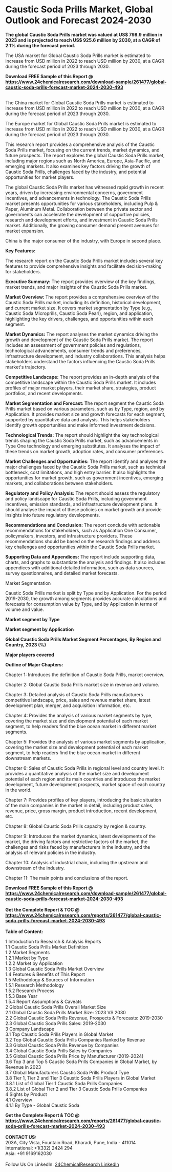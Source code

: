 <h1>Caustic Soda Prills Market, Global Outlook and Forecast 2024-2030</h1><p><strong>The global Caustic Soda Prills market was valued at US$ 798.9 million in 2023 and is projected to reach US$ 925.6 million by 2030, at a CAGR of 2.1% during the forecast period.</strong></p><p>
</p><p>The USA market for Global Caustic Soda Prills market is estimated to increase from USD million in 2022 to reach USD million by 2030, at a CAGR during the forecast period of 2023 through 2030.</p><div><b>Download FREE Sample of this Report @ 
            <a href="https://www.24chemicalresearch.com/download-sample/261477/global-caustic-soda-prills-forecast-market-2024-2030-493">
            https://www.24chemicalresearch.com/download-sample/261477/global-caustic-soda-prills-forecast-market-2024-2030-493</a></b></div><br><p>
</p><p>The China market for Global Caustic Soda Prills market is estimated to increase from USD million in 2022 to reach USD million by 2030, at a CAGR during the forecast period of 2023 through 2030.</p><p>
</p><p>The Europe market for Global Caustic Soda Prills market is estimated to increase from USD million in 2022 to reach USD million by 2030, at a CAGR during the forecast period of 2023 through 2030.</p><p>
</p><p>This research report provides a comprehensive analysis of the Caustic Soda Prills market, focusing on the current trends, market dynamics, and future prospects. The report explores the global Caustic Soda Prills market, including major regions such as North America, Europe, Asia-Pacific, and emerging markets. It also examines key factors driving the growth of Caustic Soda Prills, challenges faced by the industry, and potential opportunities for market players.</p><p>
The global Caustic Soda Prills market has witnessed rapid growth in recent years, driven by increasing environmental concerns, government incentives, and advancements in technology. The Caustic Soda Prills market presents opportunities for various stakeholders, including Pulp &amp; Paper, Aluminum Metal. Collaboration between the private sector and governments can accelerate the development of supportive policies, research and development efforts, and investment in Caustic Soda Prills market. Additionally, the growing consumer demand present avenues for market expansion.</p><p>
China is the major consumer of the industry, with Europe in second place.</p><p>
<strong>Key Features:</strong></p><p>
The research report on the Caustic Soda Prills market includes several key features to provide comprehensive insights and facilitate decision-making for stakeholders.</p><p>
<strong>Executive Summary: </strong>The report provides overview of the key findings, market trends, and major insights of the Caustic Soda Prills market.</p><p>
<strong>Market Overview: </strong>The report provides a comprehensive overview of the Caustic Soda Prills market, including its definition, historical development, and current market size. It covers market segmentation by Type (e.g., Caustic Soda Microprills, Caustic Soda Pearl), region, and application, highlighting the key drivers, challenges, and opportunities within each segment.</p><p>
<strong>Market Dynamics:</strong> The report analyses the market dynamics driving the growth and development of the Caustic Soda Prills market. The report includes an assessment of government policies and regulations, technological advancements, consumer trends and preferences, infrastructure development, and industry collaborations. This analysis helps stakeholders understand the factors influencing the Caustic Soda Prills market's trajectory.</p><p>
<strong>Competitive Landscape:</strong> The report provides an in-depth analysis of the competitive landscape within the Caustic Soda Prills market. It includes profiles of major market players, their market share, strategies, product portfolios, and recent developments.</p><p>
<strong>Market Segmentation and Forecast: T</strong>he report segment the Caustic Soda Prills market based on various parameters, such as by Type, region, and by Application. It provides market size and growth forecasts for each segment, supported by quantitative data and analysis. This helps stakeholders identify growth opportunities and make informed investment decisions.</p><p>
<strong>Technological Trends:</strong> The report should highlight the key technological trends shaping the Caustic Soda Prills market, such as advancements in Type One technology and emerging substitutes. It analyses the impact of these trends on market growth, adoption rates, and consumer preferences.</p><p>
<strong>Market Challenges and Opportunities:</strong> The report identify and analyses the major challenges faced by the Caustic Soda Prills market, such as technical bottleneck, cost limitations, and high entry barrier. It also highlights the opportunities for market growth, such as government incentives, emerging markets, and collaborations between stakeholders.</p><p>
<strong>Regulatory and Policy Analysis: </strong>The report should assess the regulatory and policy landscape for Caustic Soda Prills, including government incentives, emission standards, and infrastructure development plans. It should analyse the impact of these policies on market growth and provide insights into future regulatory developments.</p><p>
<strong>Recommendations and Conclusion: </strong>The report conclude with actionable recommendations for stakeholders, such as Application One Consumer, policymakers, investors, and infrastructure providers. These recommendations should be based on the research findings and address key challenges and opportunities within the Caustic Soda Prills market.</p><p>
<strong>Supporting Data and Appendices:</strong> The report include supporting data, charts, and graphs to substantiate the analysis and findings. It also includes appendices with additional detailed information, such as data sources, survey questionnaires, and detailed market forecasts.</p><p>
Market Segmentation</p><p>
Caustic Soda Prills market is split by Type and by Application. For the period 2019-2030, the growth among segments provides accurate calculations and forecasts for consumption value by Type, and by Application in terms of volume and value.</p><p>
<strong>Market segment by Type</strong></p><p>
</p><p>
</p><p><strong>Market segment by Application</strong></p><p>
</p><p>
</p><p><strong>Global Caustic Soda Prills Market Segment Percentages, By Region and Country, 2023 (%)</strong></p><p>
</p><p>
</p><p></p><p>
</p><p><strong>Major players covered</strong></p><p>
</p><p>
</p><p><strong>Outline of Major Chapters:</strong></p><p>
Chapter 1: Introduces the definition of Caustic Soda Prills, market overview.</p><p>
Chapter 2: Global Caustic Soda Prills market size in revenue and volume.</p><p>
Chapter 3: Detailed analysis of Caustic Soda Prills manufacturers competitive landscape, price, sales and revenue market share, latest development plan, merger, and acquisition information, etc.</p><p>
Chapter 4: Provides the analysis of various market segments by type, covering the market size and development potential of each market segment, to help readers find the blue ocean market in different market segments.</p><p>
Chapter 5: Provides the analysis of various market segments by application, covering the market size and development potential of each market segment, to help readers find the blue ocean market in different downstream markets.</p><p>
Chapter 6: Sales of Caustic Soda Prills in regional level and country level. It provides a quantitative analysis of the market size and development potential of each region and its main countries and introduces the market development, future development prospects, market space of each country in the world.</p><p>
Chapter 7: Provides profiles of key players, introducing the basic situation of the main companies in the market in detail, including product sales, revenue, price, gross margin, product introduction, recent development, etc.</p><p>
Chapter 8: Global Caustic Soda Prills capacity by region &amp; country.</p><p>
Chapter 9: Introduces the market dynamics, latest developments of the market, the driving factors and restrictive factors of the market, the challenges and risks faced by manufacturers in the industry, and the analysis of relevant policies in the industry.</p><p>
Chapter 10: Analysis of industrial chain, including the upstream and downstream of the industry.</p><p>
Chapter 11: The main points and conclusions of the report.</p><div><b>Download FREE Sample of this Report @ 
            <a href="https://www.24chemicalresearch.com/download-sample/261477/global-caustic-soda-prills-forecast-market-2024-2030-493">
            https://www.24chemicalresearch.com/download-sample/261477/global-caustic-soda-prills-forecast-market-2024-2030-493</a></b></div><br><div><b>Get the Complete Report & TOC @ 
            <a href="https://www.24chemicalresearch.com/reports/261477/global-caustic-soda-prills-forecast-market-2024-2030-493">
            https://www.24chemicalresearch.com/reports/261477/global-caustic-soda-prills-forecast-market-2024-2030-493</a></b></div><br>
            <b>Table of Content:</b><p>1 Introduction to Research & Analysis Reports<br />
    1.1 Caustic Soda Prills Market Definition<br />
    1.2 Market Segments<br />
        1.2.1 Market by Type<br />
        1.2.2 Market by Application<br />
    1.3 Global Caustic Soda Prills Market Overview<br />
    1.4 Features & Benefits of This Report<br />
    1.5 Methodology & Sources of Information<br />
        1.5.1 Research Methodology<br />
        1.5.2 Research Process<br />
        1.5.3 Base Year<br />
        1.5.4 Report Assumptions & Caveats<br />
2 Global Caustic Soda Prills Overall Market Size<br />
    2.1 Global Caustic Soda Prills Market Size: 2023 VS 2030<br />
    2.2 Global Caustic Soda Prills Revenue, Prospects & Forecasts: 2019-2030<br />
    2.3 Global Caustic Soda Prills Sales: 2019-2030<br />
3 Company Landscape<br />
    3.1 Top Caustic Soda Prills Players in Global Market<br />
    3.2 Top Global Caustic Soda Prills Companies Ranked by Revenue<br />
    3.3 Global Caustic Soda Prills Revenue by Companies<br />
    3.4 Global Caustic Soda Prills Sales by Companies<br />
    3.5 Global Caustic Soda Prills Price by Manufacturer (2019-2024)<br />
    3.6 Top 3 and Top 5 Caustic Soda Prills Companies in Global Market, by Revenue in 2023<br />
    3.7 Global Manufacturers Caustic Soda Prills Product Type<br />
    3.8 Tier 1, Tier 2 and Tier 3 Caustic Soda Prills Players in Global Market<br />
        3.8.1 List of Global Tier 1 Caustic Soda Prills Companies<br />
        3.8.2 List of Global Tier 2 and Tier 3 Caustic Soda Prills Companies<br />
4 Sights by Product<br />
    4.1 Overview<br />
        4.1.1 By Type - Global Caustic Soda </p><div><b>Get the Complete Report & TOC @ 
            <a href="https://www.24chemicalresearch.com/reports/261477/global-caustic-soda-prills-forecast-market-2024-2030-493">
            https://www.24chemicalresearch.com/reports/261477/global-caustic-soda-prills-forecast-market-2024-2030-493</a></b></div><br><b>CONTACT US:</b><br>
            203A, City Vista, Fountain Road, Kharadi, Pune, India - 411014<br>
            International: +1(332) 2424 294<br>
            Asia: +91 9169162030 <br><br>
            Follow Us On LinkedIn: <a href="https://www.linkedin.com/company/24chemicalresearch/">24ChemicalResearch LinkedIn</a>